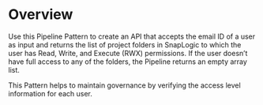 # Overview

Use this Pipeline Pattern to create an API that accepts the email ID of a user as input and returns the list of project folders in SnapLogic to which the user has Read, Write, and Execute (RWX) permissions. If the user doesn’t have full access to any of the folders, the Pipeline returns an empty array list.

This Pattern helps to maintain governance by verifying the access level information for each user.

